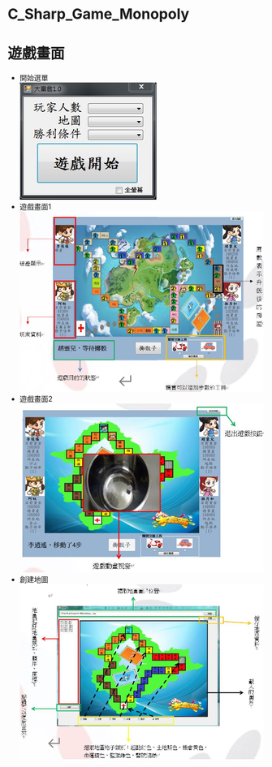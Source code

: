 # C_Sharp_Game_Monopoly
# 遊戲畫面
  * 開始選單  
    ![Image](https://github.com/liti2891/C_Sharp_Game_Monopoly/blob/main/game%20menu.jpg)
  * 遊戲畫面1  
    ![Image](https://github.com/liti2891/C_Sharp_Game_Monopoly/blob/main/game1.JPG)
  * 遊戲畫面2  
    ![Image](https://github.com/liti2891/C_Sharp_Game_Monopoly/blob/main/game2.JPG)
  * 創建地圖  
    ![Image](https://github.com/liti2891/C_Sharp_Game_Monopoly/blob/main/map%20generation.JPG)
